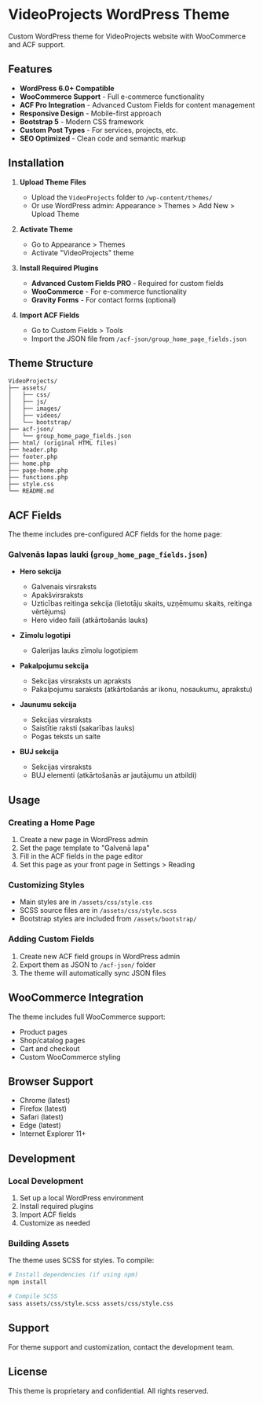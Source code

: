 # VideoProjects WordPress Theme

Custom WordPress theme for VideoProjects website with WooCommerce and ACF support.

## Features

- **WordPress 6.0+ Compatible**
- **WooCommerce Support** - Full e-commerce functionality
- **ACF Pro Integration** - Advanced Custom Fields for content management
- **Responsive Design** - Mobile-first approach
- **Bootstrap 5** - Modern CSS framework
- **Custom Post Types** - For services, projects, etc.
- **SEO Optimized** - Clean code and semantic markup

## Installation

1. **Upload Theme Files**

   - Upload the `VideoProjects` folder to `/wp-content/themes/`
   - Or use WordPress admin: Appearance > Themes > Add New > Upload Theme

2. **Activate Theme**

   - Go to Appearance > Themes
   - Activate "VideoProjects" theme

3. **Install Required Plugins**

   - **Advanced Custom Fields PRO** - Required for custom fields
   - **WooCommerce** - For e-commerce functionality
   - **Gravity Forms** - For contact forms (optional)

4. **Import ACF Fields**
   - Go to Custom Fields > Tools
   - Import the JSON file from `/acf-json/group_home_page_fields.json`

## Theme Structure

```
VideoProjects/
├── assets/
│   ├── css/
│   ├── js/
│   ├── images/
│   ├── videos/
│   └── bootstrap/
├── acf-json/
│   └── group_home_page_fields.json
├── html/ (original HTML files)
├── header.php
├── footer.php
├── home.php
├── page-home.php
├── functions.php
├── style.css
└── README.md
```

## ACF Fields

The theme includes pre-configured ACF fields for the home page:

### Galvenās lapas lauki (`group_home_page_fields.json`)

- **Hero sekcija**

  - Galvenais virsraksts
  - Apakšvirsraksts
  - Uzticības reitinga sekcija (lietotāju skaits, uzņēmumu skaits, reitinga vērtējums)
  - Hero video faili (atkārtošanās lauks)

- **Zīmolu logotipi**

  - Galerijas lauks zīmolu logotipiem

- **Pakalpojumu sekcija**

  - Sekcijas virsraksts un apraksts
  - Pakalpojumu saraksts (atkārtošanās ar ikonu, nosaukumu, aprakstu)

- **Jaunumu sekcija**

  - Sekcijas virsraksts
  - Saistītie raksti (sakarības lauks)
  - Pogas teksts un saite

- **BUJ sekcija**

  - Sekcijas virsraksts
  - BUJ elementi (atkārtošanās ar jautājumu un atbildi)

## Usage

### Creating a Home Page

1. Create a new page in WordPress admin
2. Set the page template to "Galvenā lapa"
3. Fill in the ACF fields in the page editor
4. Set this page as your front page in Settings > Reading

### Customizing Styles

- Main styles are in `/assets/css/style.css`
- SCSS source files are in `/assets/css/style.scss`
- Bootstrap styles are included from `/assets/bootstrap/`

### Adding Custom Fields

1. Create new ACF field groups in WordPress admin
2. Export them as JSON to `/acf-json/` folder
3. The theme will automatically sync JSON files

## WooCommerce Integration

The theme includes full WooCommerce support:

- Product pages
- Shop/catalog pages
- Cart and checkout
- Custom WooCommerce styling

## Browser Support

- Chrome (latest)
- Firefox (latest)
- Safari (latest)
- Edge (latest)
- Internet Explorer 11+

## Development

### Local Development

1. Set up a local WordPress environment
2. Install required plugins
3. Import ACF fields
4. Customize as needed

### Building Assets

The theme uses SCSS for styles. To compile:

```bash
# Install dependencies (if using npm)
npm install

# Compile SCSS
sass assets/css/style.scss assets/css/style.css
```

## Support

For theme support and customization, contact the development team.

## License

This theme is proprietary and confidential. All rights reserved.
